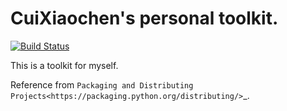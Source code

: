 # CuiXiaochen's personal toolkit.

[![Build Status](https://travis-ci.org/XiaochenCui/cxctools.svg?branch=master)](https://travis-ci.org/XiaochenCui/cxctools)

This is a toolkit for myself.

Reference from `Packaging and Distributing Projects<https://packaging.python.org/distributing/>`_.